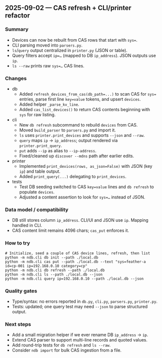 ## 2025-09-02 — CAS refresh + CLI/printer refactor

### Summary
- Devices can now be rebuilt from CAS rows that start with `sys=`.
- CLI parsing moved into `parsers.py`.
- `ls`/`query` output centralized in `printer.py` (JSON or table).
- Query filters accept `ip=…` (mapped to DB `ip_address`). JSON outputs use `ip`.
- `ls --raw` prints raw `sys=…` CAS lines.

### Changes
- db
  - Added `refresh_devices_from_cas(db_path=...)` to scan CAS for `sys=` entries, parse first line `key=value` tokens, and upsert `devices`.
  - Added helper `_parse_kv_line`.
  - Added `cas_list_devices()` to return CAS contents beginning with `sys` for raw listing.
- cli
  - New `db refresh` subcommand to rebuild `devices` from CAS.
  - Moved `build_parser` to `parsers.py` and import it.
  - `ls` uses `printer.print_devices` and supports `--json` and `--raw`.
  - `query` maps `ip` -> `ip_address`; output rendered via `printer.print_query`.
  - `put` adds `--ip` as alias to `--ip-address`.
  - Fixed/cleaned up `discover --mdns` path after earlier edits.
- printer
  - Implemented `print_devices(rows, as_json=False)` with JSON (key `ip`) and table output.
  - Added `print_query(...)` delegating to `print_devices`.
- tests
  - Test DB seeding switched to CAS `key=value` lines and `db refresh` to populate `devices`.
  - Adjusted a content assertion to look for `sys=…` instead of JSON.

### Data model / compatibility
- DB still stores column `ip_address`. CLI/UI and JSON use `ip`. Mapping handled in CLI.
- CAS content limit remains 4096 chars; `cas_put` enforces it.

### How to try
```
# Initialize, seed a couple of CAS device lines, refresh, then list
python -m ndb.cli db init --path ./local.db
python -m ndb.cli cas put --path ./local.db --text "sys=feather-a id=cp-001 ip=192.168.0.10 category=cp"
python -m ndb.cli db refresh --path ./local.db
python -m ndb.cli ls --path ./local.db --json
python -m ndb.cli query ip=192.168.0.10 --path ./local.db --json
```

### Quality gates
- Type/syntax: no errors reported in `db.py`, `cli.py`, `parsers.py`, `printer.py`.
- Tests: updated; one query test may need `--json` to parse structured output.

### Next steps
- Add a small migration helper if we ever rename DB `ip_address` -> `ip`.
- Extend CAS parser to support multi-line records and quoted values.
- Add round-trip tests for `db refresh` and `ls --raw`.
- Consider `ndb import` for bulk CAS ingestion from a file.